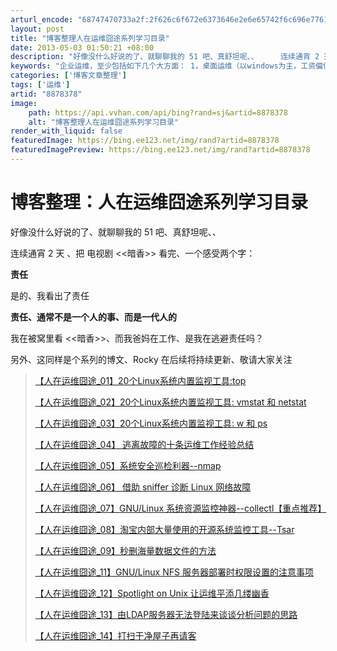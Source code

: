 ```yaml
---
arturl_encode: "68747470733a2f:2f626c6f672e6373646e2e6e65742f6c696e77617465726269:6e2f61727469636c652f64657461696c732f38383738333738"
layout: post
title: "博客整理人在运维囧途系列学习目录"
date: 2013-05-03 01:50:21 +08:00
description: "好像没什么好说的了、就聊聊我的 51 吧、真舒坦呢、、     连续通宵 2 天 、把 电视剧 > "
keywords: "企业运维，至少包括如下几个大方面： 1，桌面运维（以windows为主，工资偏低，桌面运维经理可以达到8k到10k，很多人在公司里干的就是安装windows系统，windows里的qq坏了重装下，砸个 - csdn博客"
categories: ['博客文章整理']
tags: ['运维']
artid: "8878378"
image:
    path: https://api.vvhan.com/api/bing?rand=sj&artid=8878378
    alt: "博客整理人在运维囧途系列学习目录"
render_with_liquid: false
featuredImage: https://bing.ee123.net/img/rand?artid=8878378
featuredImagePreview: https://bing.ee123.net/img/rand?artid=8878378
---
```


# 博客整理：人在运维囧途系列学习目录

好像没什么好说的了、就聊聊我的 51 吧、真舒坦呢、、
  

连续通宵 2 天 、把 电视剧 <<暗香>> 看完、一个感受两个字：

**责任**
  


  

是的、我看出了责任
  


  

**责任、通常不是一个人的事、而是一代人的**
  


  

我在被窝里看 <<暗香>>、而我爸妈在工作、是我在逃避责任吗？

另外、这同样是个系列的博文、Rocky 在后续将持续更新、敬请大家关注

> [【人在运维囧途\_01】20个Linux系统内置监视工具:top](http://blog.csdn.net/linwaterbin/article/details/8734646)
>
> [【人在运维囧途\_02】20个Linux系统内置监视工具: vmstat 和 netstat](http://blog.csdn.net/linwaterbin/article/details/8737167)
>
> [【人在运维囧途\_03】20个Linux系统内置监视工具: w 和 ps](http://blog.csdn.net/linwaterbin/article/details/8740811)
>
> [【人在运维囧途\_04】 逃离故障的十条运维工作经验总结](http://blog.csdn.net/linwaterbin/article/details/8745999)
>
> [【人在运维囧途\_05】系统安全巡检利器--nmap](http://blog.csdn.net/linwaterbin/article/details/8751890)
>
> [【人在运维囧途\_06】 借助 sniffer 诊断 Linux 网络故障](http://blog.csdn.net/linwaterbin/article/details/8758726)
>
> [【人在运维囧途\_07】GNU/Linux 系统资源监控神器--collectl【重点推荐】](http://blog.csdn.net/linwaterbin/article/details/8781313)
>
> [【人在运维囧途\_08】淘宝内部大量使用的开源系统监控工具--Tsar](http://blog.csdn.net/linwaterbin/article/details/8799674)
>
> [【人在运维囧途\_09】秒删海量数据文件的方法](http://blog.csdn.net/linwaterbin/article/details/8803727)
>
> [【人在运维囧途\_11】GNU/Linux NFS 服务器部署时权限设置的注意事项](http://blog.csdn.net/linwaterbin/article/details/8813131)
>
> [【人在运维囧途\_12】Spotlight on Unix 让运维平添几缕幽香](http://blog.csdn.net/linwaterbin/article/details/8815428)
>
> [【人在运维囧途\_13】由LDAP服务器无法登陆来谈谈分析问题的思路](http://blog.csdn.net/linwaterbin/article/details/8836669)
>
> [【人在运维囧途\_14】打扫干净屋子再请客](http://blog.csdn.net/linwaterbin/article/details/8941510)